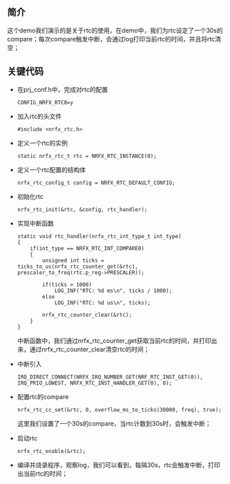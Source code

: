 ## 简介
这个demo我们演示的是关于rtc的使用，在demo中，我们为rtc设定了一个30s的compare；每次compare触发中断，会通过log打印当前rtc的时间，并且将rtc清空；

## 关键代码
* 在prj_conf.h中，完成对rtc的配置
    ```
    CONFIG_NRFX_RTC0=y
    ```

* 加入rtc的头文件
    ```
    #include <nrfx_rtc.h>
    ```

* 定义一个rtc的实例
    ```
    static nrfx_rtc_t rtc = NRFX_RTC_INSTANCE(0);
    ```

* 定义一个rtc配置的结构体
    ```
    nrfx_rtc_config_t config = NRFX_RTC_DEFAULT_CONFIG;
    ```

* 初始化rtc
    ```
    nrfx_rtc_init(&rtc, &config, rtc_handler);
    ```

* 实现中断函数
    ```
    static void rtc_handler(nrfx_rtc_int_type_t int_type)
    {
        if(int_type == NRFX_RTC_INT_COMPARE0)
        {
            unsigned int ticks =  ticks_to_us(nrfx_rtc_counter_get(&rtc), prescaler_to_freq(rtc.p_reg->PRESCALER));
            
            if(ticks > 1000)
                LOG_INF("RTC: %d ms\n", ticks / 1000);
            else
                LOG_INF("RTC: %d us\n", ticks);

            nrfx_rtc_counter_clear(&rtc);
        }
    }
    ```
    中断函数中，我们通过nrfx_rtc_counter_get获取当前rtc的时间，并打印出来，通过nrfx_rtc_counter_clear清空rtc的时间；

* 中断引入
    ```
    IRQ_DIRECT_CONNECT(NRFX_IRQ_NUMBER_GET(NRF_RTC_INST_GET(0)), IRQ_PRIO_LOWEST, NRFX_RTC_INST_HANDLER_GET(0), 0);
    ```

* 配置rtc的compare
    ```
    nrfx_rtc_cc_set(&rtc, 0, overflow_ms_to_ticks(30000, freq), true);
    ```
    这里我们设置了一个30s的compare，当rtc计数到30s时，会触发中断；

* 启动rtc
    ```
    nrfx_rtc_enable(&rtc);
    ```

* 编译并烧录程序，观察log，我们可以看到，每隔30s，rtc会触发中断，打印出当前rtc的时间；